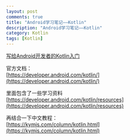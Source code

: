 ```yaml
---
layout: post
comments: true
title: "Android学习笔记——Kotlin"
description: "Android学习笔记——Kotlin"
category: Kotlin
tags: [Kotlin]
---
```



[写给Android开发者的Kotlin入门](https://www.jianshu.com/p/bb53cba6c8f4)

官方文档：    
[https://developer.android.com/kotlin/](https://developer.android.com/kotlin/)

里面包含了一些学习资料    
[https://developer.android.com/kotlin/resources](https://developer.android.com/kotlin/resources)

再结合一下中文教程：    
[https://kymjs.com/column/kotlin.html](https://kymjs.com/column/kotlin.html)

